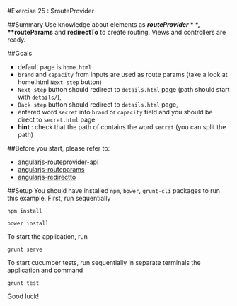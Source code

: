 #Exercise 25 : $routeProvider

##Summary
Use knowledge about elements as **$routeProvider**, **$routeParams** and **redirectTo** to create routing.
Views and controllers are ready.

##Goals
 * default page is `home.html`
 * `brand` and `capacity` from inputs are used as route params (take a look at home.html `Next step` button)
 * `Next step` button should redirect to `details.html` page (path should start with `details/`), 
 * `Back step` button should redirect to `details.html` page, 
 * entered word `secret` into `brand` or `capacity` field and you should be direct to `secret.html` page
 * **hint** : check that the path of contains the word `secret` (you can split the path)

##Before you start, please refer to:
* [angularjs-routeprovider-api](https://egghead.io/lessons/angularjs-routeprovider-api)
* [angularjs-routeparams](https://egghead.io/lessons/angularjs-routeparams)
* [angularjs-redirectto](https://egghead.io/lessons/angularjs-redirectto)

##Setup
You should have installed `npm`, `bower`, `grunt-cli`  packages to run this example. First, run sequentially

```
npm install
```

```
bower install
```

To start the application, run

```
grunt serve
```

To start cucumber tests, run sequentially in separate terminals the application and command

```
grunt test
```

Good luck!
